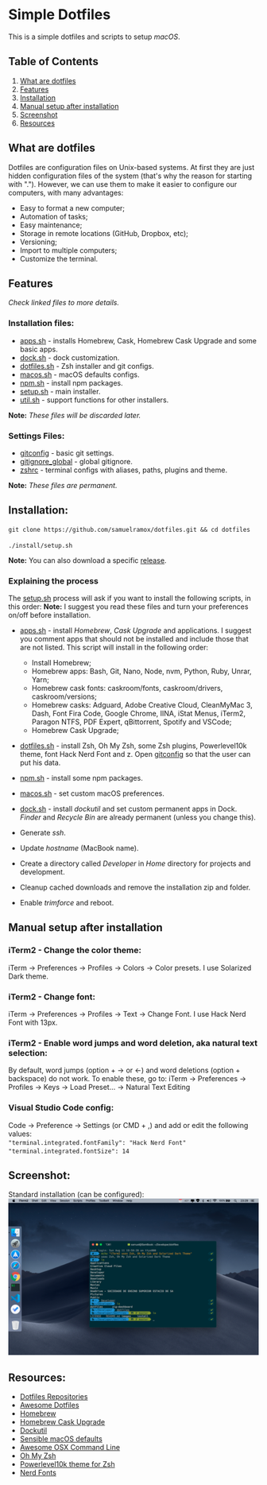 # Simple Dotfiles

This is a simple dotfiles and scripts to setup _macOS_.

## Table of Contents

1. [What are dotfiles](#what-are-dotfiles)
1. [Features](#features)
1. [Installation](#installation)
1. [Manual setup after installation](#manual-setup-after-installation)
1. [Screenshot](#screenshot)
1. [Resources](#resources)

## What are dotfiles

Dotfiles are configuration files on Unix-based systems. At first they are just hidden configuration files of the system (that's why the reason for starting with "."). However, we can use them to make it easier to configure our computers, with many advantages:

- Easy to format a new computer;
- Automation of tasks;
- Easy maintenance;
- Storage in remote locations (GitHub, Dropbox, etc);
- Versioning;
- Import to multiple computers;
- Customize the terminal.

## Features

_Check linked files to more details._

### Installation files:

- [apps.sh](install/apps.sh) - installs Homebrew, Cask, Homebrew Cask Upgrade and some basic apps.
- [dock.sh](install/dock.sh) - dock customization.
- [dotfiles.sh](install/dock.sh) - Zsh installer and git configs.
- [macos.sh](install/macos.sh) - macOS defaults configs.
- [npm.sh](install/npm.sh) - install npm packages.
- [setup.sh](install/setup.sh) - main installer.
- [util.sh](install/util.sh) - support functions for other installers.

**Note:** _These files will be discarded later._

### Settings Files:

- [gitconfig](.gitconfig) - basic git settings.
- [gitignore_global](.gitignore_global) - global gitignore.
- [zshrc](.zshrc) - terminal configs with aliases, paths, plugins and theme.

**Note:** _These files are permanent._

## Installation:

```
git clone https://github.com/samuelramox/dotfiles.git && cd dotfiles

./install/setup.sh
```

**Note:** You can also download a specific [release](https://github.com/samuelramox/dotfiles/releases).

### Explaining the process

The [setup.sh](install/setup.sh) process will ask if you want to install the following scripts, in this order:
**Note:** I suggest you read these files and turn your preferences on/off before installation.

- [apps.sh](install/apps.sh) - install _Homebrew_, _Cask Upgrade_ and applications.
  I suggest you comment apps that should not be installed and include those that are not listed. This script will install in the following order:

  - Install Homebrew;
  - Homebrew apps: Bash, Git, Nano, Node, nvm, Python, Ruby, Unrar, Yarn;
  - Homebrew cask fonts: caskroom/fonts, caskroom/drivers, caskroom/versions;
  - Homebrew casks: Adguard, Adobe Creative Cloud, CleanMyMac 3, Dash, Font Fira Code, Google Chrome, IINA, iStat Menus, iTerm2, Paragon NTFS, PDF Expert, qBittorrent, Spotify and VSCode;
  - Homebrew Cask Upgrade;

- [dotfiles.sh](install/dotfiles.sh) - install Zsh, Oh My Zsh, some Zsh plugins, Powerlevel10k theme, font Hack Nerd Font and z. Open [gitconfig](.gitconfig) so that the user can put his data.
- [npm.sh](install/npm.sh) - install some npm packages.
- [macos.sh](install/macos.sh) - set custom macOS preferences.
- [dock.sh](install/dock.sh) - install _dockutil_ and set custom permanent apps in Dock. _Finder_ and _Recycle Bin_ are already permanent (unless you change this).
- Generate _ssh_.
- Update _hostname_ (MacBook name).
- Create a directory called _Developer_ in _Home_ directory for projects and development.
- Cleanup cached downloads and remove the installation zip and folder.
- Enable _trimforce_ and reboot.

## Manual setup after installation

### iTerm2 - Change the color theme:  

iTerm → Preferences → Profiles → Colors → Color presets. I use Solarized Dark theme.

### iTerm2 - Change font:  

iTerm → Preferences → Profiles → Text → Change Font. I use Hack Nerd Font with 13px.

### iTerm2 - Enable word jumps and word deletion, aka natural text selection:  

By default, word jumps (option + → or ←) and word deletions (option + backspace) do not work. To enable these, go to: iTerm → Preferences → Profiles → Keys → Load Preset... → Natural Text Editing

### Visual Studio Code config:

Code → Preference → Settings (or CMD + ,) and add or edit the following values:  
`"terminal.integrated.fontFamily": "Hack Nerd Font"`  
`"terminal.integrated.fontSize": 14`

## Screenshot:

Standard installation (can be configured):
![macOS print](./images/macOS.png)

## Resources:

- [Dotfiles Repositories](https://dotfiles.github.io/)
- [Awesome Dotfiles](https://github.com/webpro/awesome-dotfiles)
- [Homebrew](https://brew.sh/)
- [Homebrew Cask Upgrade](https://github.com/buo/homebrew-cask-upgrade)
- [Dockutil](https://github.com/kcrawford/dockutil)
- [Sensible macOS defaults](https://github.com/mathiasbynens/dotfiles/blob/master/.macos)
- [Awesome OSX Command Line](https://github.com/herrbischoff/awesome-osx-command-line)
- [Oh My Zsh](https://github.com/robbyrussell/oh-my-zsh)
- [Powerlevel10k theme for Zsh](https://github.com/romkatv/powerlevel10k)
- [Nerd Fonts](https://nerdfonts.com/)
